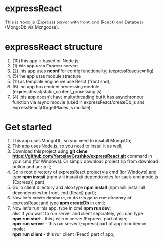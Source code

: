 # expressReact
This is Node.js (Express) server with front-end (React) and Database (MongoDb via Mongoose).
# expressReact structure  

1. (10) this app is based on Node.js;  
2. (1) this app uses Express server;  
3. (2) this app uses **nconf** for config functionality; (expressReact/config) 
4. (5) the app uses module stracture;  
5. (11) as template engine we use React (front end);  
6. (6) the app has content processing module (expressReact/static_content_processing.js);  
7. (4) this app doesn't have multythreading but it has asynchronous function via async module (used in expressReact/createDb.js and expressReact/Db/getPlaces.js module);  
# Get started

1. This app uses MongoDb, so you need to insatall MongoDb;  
2. This app uses Node.js, so you need to install it as well;  
3. Download this project using **git clone https://github.com/YaroslavGrushko/expressReact.git** command in your cmd (for Windows). Or simply download project zip from download button and unzip it;  
4. Go to root directory of expressReact project via cmd (for Windows) and type **npm install** (npm will install all dependencies for back-end (node.js {Express}) part);  
5. Go to client directory and also type **npm install** (npm will install all dependencies for front-end (React) part);  
6. Now let's create database, to do this go to root directory of expressReact and type **npm createDb** in cmd;
7. Now let's run this app, type in cmd  **npm run dev**;   
also if you want to run server and client separately, you can type:    
  **npm run start** - this just run server (Express) part of app;  
  **npm run server** - this run server (Express) part of app in nodemon mode;  
  **npm run client** - this run client (React) part of app;  
  
  
  
